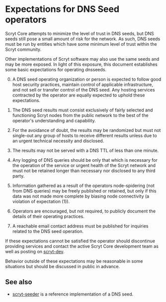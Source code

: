 Expectations for DNS Seed operators
====================================

Scryt Core attempts to minimize the level of trust in DNS seeds,
but DNS seeds still pose a small amount of risk for the network.
As such, DNS seeds must be run by entities which have some minimum
level of trust within the Scryt community.

Other implementations of Scryt software may also use the same
seeds and may be more exposed. In light of this exposure, this
document establishes some basic expectations for operating dnsseeds.

0. A DNS seed operating organization or person is expected to follow good
host security practices, maintain control of applicable infrastructure,
and not sell or transfer control of the DNS seed. Any hosting services
contracted by the operator are equally expected to uphold these expectations.

1. The DNS seed results must consist exclusively of fairly selected and
functioning Scryt nodes from the public network to the best of the
operator's understanding and capability.

2. For the avoidance of doubt, the results may be randomized but must not
single-out any group of hosts to receive different results unless due to an
urgent technical necessity and disclosed.

3. The results may not be served with a DNS TTL of less than one minute.

4. Any logging of DNS queries should be only that which is necessary
for the operation of the service or urgent health of the Scryt
network and must not be retained longer than necessary nor disclosed
to any third party.

5. Information gathered as a result of the operators node-spidering
(not from DNS queries) may be freely published or retained, but only
if this data was not made more complete by biasing node connectivity
(a violation of expectation (1)).

6. Operators are encouraged, but not required, to publicly document the
details of their operating practices.

7. A reachable email contact address must be published for inquiries
related to the DNS seed operation.

If these expectations cannot be satisfied the operator should
discontinue providing services and contact the active Scryt
Core development team as well as posting on
[scryt-dev](https://lists.linuxfoundation.org/mailman/listinfo/scryt-dev).

Behavior outside of these expectations may be reasonable in some
situations but should be discussed in public in advance.

See also
----------
- [scryt-seeder](https://github.com/sipa/scryt-seeder) is a reference implementation of a DNS seed.

